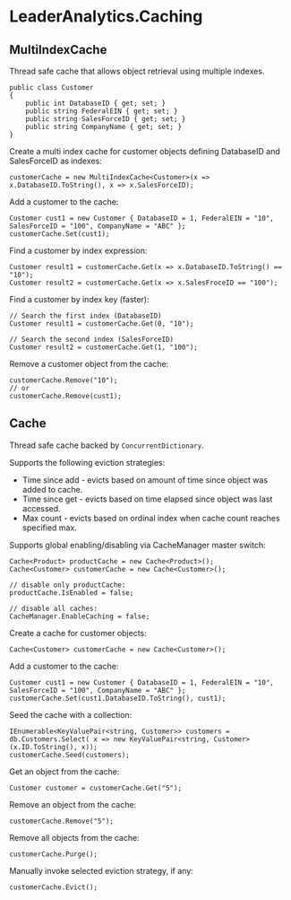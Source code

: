 # LeaderAnalytics.Caching


## MultiIndexCache

Thread safe cache that allows object retrieval using multiple indexes.  



    public class Customer
    {
        public int DatabaseID { get; set; }
        public string FederalEIN { get; set; }
        public string SalesForceID { get; set; }
        public string CompanyName { get; set; }
    }


Create a multi index cache for customer objects defining DatabaseID and SalesForceID as indexes:

    
    customerCache = new MultiIndexCache<Customer>(x => x.DatabaseID.ToString(), x => x.SalesForceID);


Add a customer to the cache:

    Customer cust1 = new Customer { DatabaseID = 1, FederalEIN = "10", SalesForceID = "100", CompanyName = "ABC" };
    customerCache.Set(cust1);


Find a customer by index expression:

    Customer result1 = customerCache.Get(x => x.DatabaseID.ToString() == "10");
    Customer result2 = customerCache.Get(x => x.SalesFroceID == "100");


Find a customer by index key (faster):

    // Search the first index (DatabaseID)
    Customer result1 = customerCache.Get(0, "10");

    // Search the second index (SalesForceID)
    Customer result2 = customerCache.Get(1, "100");


Remove a customer object from the cache:

    customerCache.Remove("10");
    // or
    customerCache.Remove(cust1);



## Cache

Thread safe cache backed by `ConcurrentDictionary`.

Supports the following eviction strategies:

* Time since add - evicts based on amount of time since object was added to cache.
* Time since get - evicts based on time elapsed since object was last accessed.
* Max count - evicts based on ordinal index when cache count reaches specified max.

Supports global enabling/disabling via CacheManager master switch:

    Cache<Product> productCache = new Cache<Product>();
    Cache<Customer> customerCache = new Cache<Customer>();

    // disable only productCache:
    productCache.IsEnabled = false;    

    // disable all caches:
    CacheManager.EnableCaching = false;

     
Create a cache for customer objects:

    Cache<Customer> customerCache = new Cache<Customer>();

Add a customer to the cache:

    Customer cust1 = new Customer { DatabaseID = 1, FederalEIN = "10", SalesForceID = "100", CompanyName = "ABC" };
    customerCache.Set(cust1.DatabaseID.ToString(), cust1);

Seed the cache with a collection:

    IEnumerable<KeyValuePair<string, Customer>> customers = db.Customers.Select( x => new KeyValuePair<string, Customer>(x.ID.ToString(), x));
    customerCache.Seed(customers);

Get an object from the cache:

    Customer customer = customerCache.Get("5");

Remove an object from the cache:

    customerCache.Remove("5");

Remove all objects from the cache:

    customerCache.Purge();

Manually invoke selected eviction strategy, if any:

    customerCache.Evict();

